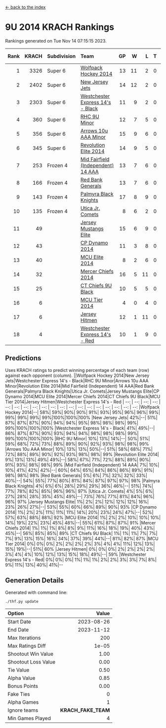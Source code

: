 [<- back to the index](readme.md)
# 9U 2014 KRACH Rankings
Rankings generated on Tue Nov 14 07:15:15 2023.

Rank|KRACH|Subdivision|Team|GP|W|L|T|OTW|OTL|SoS|Exp Wins|Win Diff
---:|---:|:---|:---|---:|---:|---:|---:|---:|---:|---:|---:|---:
1|3326|Super 6|[Wolfpack Hockey 2014](https://gamesheetstats.com/seasons/3664/teams/140871/schedule)|13|11|2|0|0|1|799|11.8|-0.0
2|2402|Super 6|[New Jersey Jets](https://gamesheetstats.com/seasons/3664/teams/140881/schedule)|14|12|2|0|2|0|685|12.8|-0.0
3|2303|Super 6|[Westchester Express 14's - Black](https://gamesheetstats.com/seasons/3664/teams/140873/schedule)|11|9|2|0|2|0|853|9.8|-0.0
4|360|Super 6|[RHC 9U Minor](https://gamesheetstats.com/seasons/3664/teams/140876/schedule)|12|7|5|0|1|0|666|7.9|0.0
5|356|Super 6|[Arrows 10u AAA Minor](https://gamesheetstats.com/seasons/3664/teams/140872/schedule)|15|9|6|0|0|1|698|9.9|0.0
6|345|Super 6|[Revolution Elite 2014](https://gamesheetstats.com/seasons/3664/teams/140880/schedule)|14|9|5|0|2|1|393|9.9|0.0
7|253|Frozen 4|[Mid Fairfield (Independent) 14 AAA](https://gamesheetstats.com/seasons/3664/teams/140878/schedule)|13|7|6|0|1|0|574|7.9|0.0
8|166|Frozen 4|[Red Bank Generals](https://gamesheetstats.com/seasons/3664/teams/140883/schedule)|13|7|6|0|0|0|524|7.9|0.0
9|143|Frozen 4|[Palmyra Black Knights](https://gamesheetstats.com/seasons/3664/teams/140875/schedule)|17|8|9|0|0|1|747|8.9|0.0
10|135|Frozen 4|[Utica Jr. Comets](https://gamesheetstats.com/seasons/3664/teams/140884/schedule)|8|6|2|0|0|0|57|6.9|0.0
11|49||[Jersey Mustangs Elite](https://gamesheetstats.com/seasons/3664/teams/140888/schedule)|15|6|9|0|0|2|391|6.9|0.0
12|43||[CP Dynamo 2014](https://gamesheetstats.com/seasons/3664/teams/140877/schedule)|11|3|8|0|0|1|346|3.9|0.0
13|40||[MCU Elite 2014](https://gamesheetstats.com/seasons/3664/teams/140874/schedule)|8|2|6|0|0|1|1043|2.9|0.0
14|32||[Mercer Chiefs 2014](https://gamesheetstats.com/seasons/3664/teams/140885/schedule)|16|5|11|0|0|1|265|5.9|0.0
15|25||[CT Chiefs 9U Black](https://gamesheetstats.com/seasons/3664/teams/140886/schedule)|10|5|5|0|1|0|83|5.9|0.0
16|6||[MCU Tier 2014](https://gamesheetstats.com/seasons/3664/teams/140882/schedule)|4|0|4|0|0|0|972|0.9|0.0
17|6||[Jersey Hitmen](https://gamesheetstats.com/seasons/3664/teams/140879/schedule)|12|1|11|0|0|0|825|1.9|0.0
18|4||[Westchester Express 14's - Red](https://gamesheetstats.com/seasons/3664/teams/140887/schedule)|10|1|9|0|0|0|59|1.9|0.0

## Predictions
Uses KRACH ratings to predict winning percentage of each team (row) against each opponent (column).
||Wolfpack Hockey 2014|New Jersey Jets|Westchester Express 14's - Black|RHC 9U Minor|Arrows 10u AAA Minor|Revolution Elite 2014|Mid Fairfield (Independent) 14 AAA|Red Bank Generals|Palmyra Black Knights|Utica Jr. Comets|Jersey Mustangs Elite|CP Dynamo 2014|MCU Elite 2014|Mercer Chiefs 2014|CT Chiefs 9U Black|MCU Tier 2014|Jersey Hitmen|Westchester Express 14's - Red
| --: | --: | --: | --: | --: | --: | --: | --: | --: | --: | --: | --: | --: | --: | --: | --: | --: | --: | --: 
|Wolfpack Hockey 2014|--| 58%| 59%| 90%| 90%| 91%| 93%| 95%| 96%| 96%| 99%| 99%| 99%| 99%| 99%|100%|100%|100%
|New Jersey Jets| 42%|--| 51%| 87%| 87%| 87%| 90%| 94%| 94%| 95%| 98%| 98%| 98%| 99%| 99%|100%|100%|100%
|Westchester Express 14's - Black| 41%| 49%|--| 86%| 87%| 87%| 90%| 93%| 94%| 94%| 98%| 98%| 98%| 99%| 99%|100%|100%|100%
|RHC 9U Minor| 10%| 13%| 14%|--| 50%| 51%| 59%| 68%| 72%| 73%| 88%| 89%| 90%| 92%| 93%| 98%| 98%| 99%
|Arrows 10u AAA Minor| 10%| 13%| 13%| 50%|--| 51%| 58%| 68%| 71%| 72%| 88%| 89%| 90%| 92%| 93%| 98%| 98%| 99%
|Revolution Elite 2014|  9%| 13%| 13%| 49%| 49%|--| 58%| 67%| 71%| 72%| 88%| 89%| 90%| 91%| 93%| 98%| 98%| 99%
|Mid Fairfield (Independent) 14 AAA|  7%| 10%| 10%| 41%| 42%| 42%|--| 60%| 64%| 65%| 84%| 86%| 86%| 89%| 91%| 98%| 98%| 98%
|Red Bank Generals|  5%|  6%|  7%| 32%| 32%| 33%| 40%|--| 54%| 55%| 77%| 80%| 81%| 84%| 87%| 97%| 97%| 98%
|Palmyra Black Knights|  4%|  6%|  6%| 28%| 29%| 29%| 36%| 46%|--| 51%| 74%| 77%| 78%| 82%| 85%| 96%| 96%| 97%
|Utica Jr. Comets|  4%|  5%|  6%| 27%| 28%| 28%| 35%| 45%| 49%|--| 73%| 76%| 77%| 81%| 84%| 96%| 96%| 97%
|Jersey Mustangs Elite|  1%|  2%|  2%| 12%| 12%| 12%| 16%| 23%| 26%| 27%|--| 53%| 55%| 60%| 66%| 89%| 90%| 93%
|CP Dynamo 2014|  1%|  2%|  2%| 11%| 11%| 11%| 14%| 20%| 23%| 24%| 47%|--| 52%| 57%| 63%| 88%| 88%| 92%
|MCU Elite 2014|  1%|  2%|  2%| 10%| 10%| 10%| 14%| 19%| 22%| 23%| 45%| 48%|--| 55%| 61%| 87%| 87%| 91%
|Mercer Chiefs 2014|  1%|  1%|  1%|  8%|  8%|  9%| 11%| 16%| 18%| 19%| 40%| 43%| 45%|--| 56%| 85%| 85%| 89%
|CT Chiefs 9U Black|  1%|  1%|  1%|  7%|  7%|  7%|  9%| 13%| 15%| 16%| 34%| 37%| 39%| 44%|--| 81%| 82%| 87%
|MCU Tier 2014|  0%|  0%|  0%|  2%|  2%|  2%|  2%|  3%|  4%|  4%| 11%| 12%| 13%| 15%| 19%|--| 51%| 60%
|Jersey Hitmen|  0%|  0%|  0%|  2%|  2%|  2%|  2%|  3%|  4%|  4%| 10%| 12%| 13%| 15%| 18%| 49%|--| 59%
|Westchester Express 14's - Red|  0%|  0%|  0%|  1%|  1%|  1%|  2%|  2%|  3%|  3%|  7%|  8%|  9%| 11%| 13%| 40%| 41%|--

## Generation Details

Generated with command line:
```
./thf.py update
```

| Option | Value |
| :----- | ----: |
| Start Date | 2023-08-26 |
| End Date | 2023-11-12 |
| Max Iterations | 200 |
| Max Ratings Diff | 1e-05 |
| Shootout Win Value | 1.00 |
| Shootout Loss Value | 0.00 |
| Tie Value | 0.50 |
| Alpha Value | 0.85 |
| Bonus Points | 0.00 |
| Fake Ties | 0 |
| Alpha Games | 1 |
| Ignore teams | __KRACH_FAKE_TEAM__ |
| Min Games Played | 4 |

